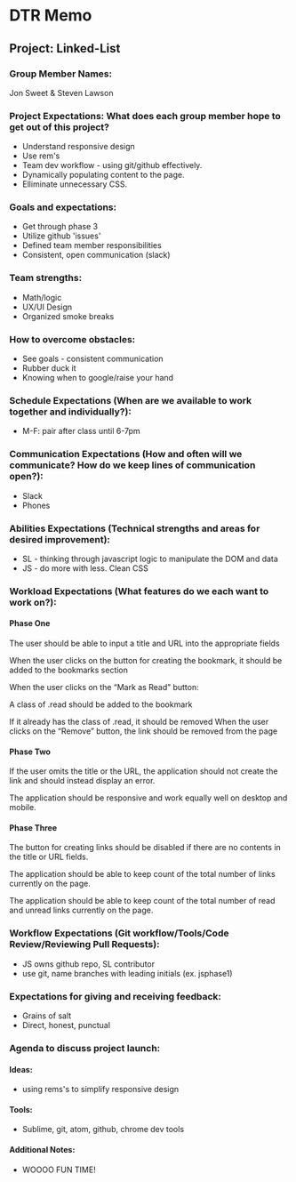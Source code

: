 # DTR Memo

## Project: Linked-List

### Group Member Names:
Jon Sweet & Steven Lawson

### Project Expectations: What does each group member hope to get out of this project?

* Understand responsive design
* Use rem's
* Team dev workflow - using git/github effectively.
* Dynamically populating content to the page.
* Elliminate unnecessary CSS.

### Goals and expectations:

* Get through phase 3
* Utilize github 'issues'
* Defined team member responsibilities
* Consistent, open communication (slack)

### Team strengths:
* Math/logic
* UX/UI Design
* Organized smoke breaks

### How to overcome obstacles:
* See goals - consistent communication
* Rubber duck it
* Knowing when to google/raise your hand

### Schedule Expectations (When are we available to work together and individually?):
* M-F: pair after class until 6-7pm

### Communication Expectations (How and often will we communicate? How do we keep lines of communication open?):
* Slack
* Phones

### Abilities Expectations (Technical strengths and areas for desired improvement):
* SL - thinking through javascript logic to manipulate the DOM and data
* JS - do more with less. Clean CSS

### Workload Expectations (What features do we each want to work on?):
#### Phase One
  The user should be able to input a title and URL into the appropriate fields

  When the user clicks on the button for creating the bookmark, it should be added to the bookmarks section

  When the user clicks on the “Mark as Read” button:

  A class of .read should be added to the bookmark

  If it already has the class of .read, it should be removed
  When the user clicks on the “Remove” button, the link should be removed from the page
  
#### Phase Two
  If the user omits the title or the URL, the application should not create the link and should instead display an error.

  The application should be responsive and work equally well on desktop and mobile.

#### Phase Three
  The button for creating links should be disabled if there are no contents in the title or URL fields.

  The application should be able to keep count of the total number of links currently on the page.

  The application should be able to keep count of the total number of read and unread links currently on the page.

### Workflow Expectations (Git workflow/Tools/Code Review/Reviewing Pull Requests):
* JS owns github repo, SL contributor
* use git, name branches with leading initials (ex. jsphase1)

### Expectations for giving and receiving feedback:
* Grains of salt
* Direct, honest, punctual

### Agenda to discuss project launch:

#### Ideas:
* using rems's to simplify responsive design

#### Tools:
* Sublime, git, atom, github, chrome dev tools

#### Additional Notes:
* WOOOO FUN TIME!
